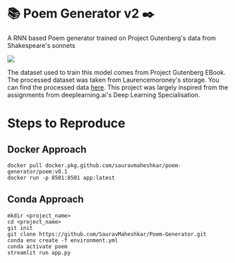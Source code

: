 # 📚 Poem Generator v2 ✒️
A RNN based Poem generator trained on Project Gutenberg's data from Shakespeare's sonnets

![](https://github.com/SauravMaheshkar/Poem-Generator/blob/main/assets/app.png)

The dataset used to train this model comes from Project Gutenberg EBook. The processed dataset was taken from Laurencemoroney's storage. You can find the processed data [here](https://storage.googleapis.com/laurencemoroney-blog.appspot.com/sonnets.txt). This project was largely inspired from the assignments from deeplearning.ai's Deep Learning Specialisation.

# Steps to Reproduce

## Docker Approach

```
docker pull docker.pkg.github.com/sauravmaheshkar/poem-generator/poem:v0.1
docker run -p 8501:8501 app:latest 
```

## Conda Approach

```
mkdir <project_name>
cd <project_name>
git init
git clone https://github.com/SauravMaheshkar/Poem-Generator.git
conda env create -f environment.yml
conda activate poem
streamlit run app.py
```
